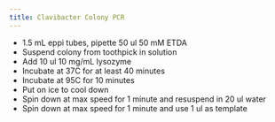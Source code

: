 ```yaml
---
title: Clavibacter Colony PCR
---
```


- 1.5 mL eppi tubes, pipette 50 ul 50 mM ETDA
- Suspend colony from toothpick in solution
- Add 10 ul 10 mg/mL lysozyme
- Incubate at 37C for at least 40 minutes
- Incubate at 95C for 10 minutes
- Put on ice to cool down
- Spin down at max speed for 1 minute and resuspend in 20 ul water
- Spin down at max speed for 1 minute and use 1 ul as template
